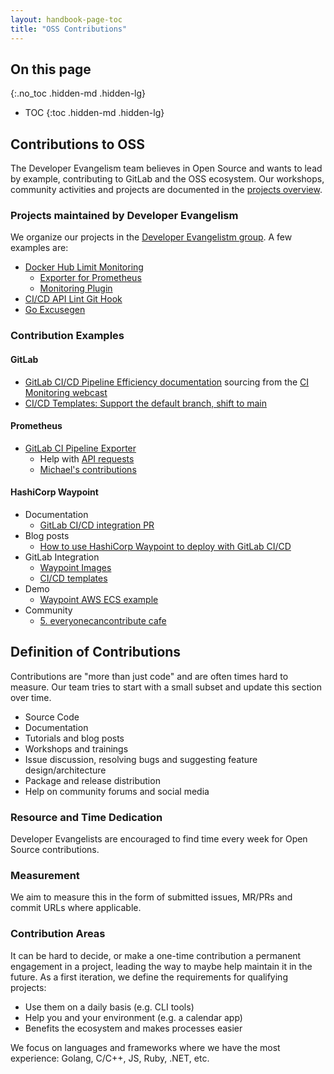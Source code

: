 ```yaml
---
layout: handbook-page-toc
title: "OSS Contributions"
---
```


## On this page
{:.no_toc .hidden-md .hidden-lg}

- TOC
{:toc .hidden-md .hidden-lg}

## Contributions to OSS

The Developer Evangelism team believes in Open Source and wants to lead by example, contributing to GitLab and the OSS ecosystem. Our workshops, community activities and projects are documented in the [projects overview](/handbook/marketing/developer-relations/developer-evangelism/projects/).

### Projects maintained by Developer Evangelism

We organize our projects in the [Developer Evangelistm group](https://gitlab.com/gitlab-de). A few examples are:

* [Docker Hub Limit Monitoring](/blog/2020/11/18/docker-hub-rate-limit-monitoring/)
    * [Exporter for Prometheus](https://gitlab.com/gitlab-de/docker-hub-limit-exporter)
    * [Monitoring Plugin](https://gitlab.com/gitlab-de/check-docker-hub-limit)
* [CI/CD API Lint Git Hook](https://gitlab.com/gitlab-de/ci-cd-api-lint-hook)    
* [Go Excusegen](https://gitlab.com/gitlab-de/go-excusegen)

### Contribution Examples

#### GitLab

- [GitLab CI/CD Pipeline Efficiency documentation](https://docs.gitlab.com/ee/ci/pipelines/pipeline_efficiency.html) sourcing from the [CI Monitoring webcast](https://learn.gitlab.com/c/deep-monitoring-ci?x=fDT7Bl)
- [CI/CD Templates: Support the default branch, shift to main](https://gitlab.com/gitlab-org/gitlab/-/issues/324131)

#### Prometheus

- [GitLab CI Pipeline Exporter](https://github.com/mvisonneau/gitlab-ci-pipelines-exporter)
  - Help with [API requests](https://gitlab.com/gitlab-org/gitlab/-/issues/327919#note_555854856)
  - [Michael's contributions](https://github.com/mvisonneau/gitlab-ci-pipelines-exporter/pulls?q=is%3Apr+author%3Adnsmichi)

#### HashiCorp Waypoint

- Documentation
  - [GitLab CI/CD integration PR](https://github.com/hashicorp/waypoint/pull/492)
- Blog posts
  - [How to use HashiCorp Waypoint to deploy with GitLab CI/CD](https://about.gitlab.com/blog/2020/10/15/use-waypoint-to-deploy-with-gitlab-cicd/)
- GitLab Integration
  - [Waypoint Images](https://gitlab.com/gitlab-org/waypoint-images)
  - [CI/CD templates](https://gitlab.com/gitlab-org/gitlab/-/merge_requests/45314)
- Demo
  - [Waypoint AWS ECS example](https://gitlab.com/brendan-demo/waypoint)
- Community
  - [5. everyonecancontribute cafe](https://everyonecancontribute.com/post/2020-10-21-cafe-5-hashicorp-waypoint/)

## Definition of Contributions

Contributions are "more than just code" and are often times hard to measure. Our team tries to start with a small subset and update this section over time.

- Source Code
- Documentation
- Tutorials and blog posts
- Workshops and trainings
- Issue discussion, resolving bugs and suggesting feature design/architecture
- Package and release distribution
- Help on community forums and social media

### Resource and Time Dedication

Developer Evangelists are encouraged to find time every week for Open Source contributions. 

### Measurement

We aim to measure this in the form of submitted issues, MR/PRs and commit URLs where applicable. 

### Contribution Areas

It can be hard to decide, or make a one-time contribution a permanent engagement in a project, leading the way to maybe help maintain it in the future. As a first iteration, we define the requirements for qualifying projects:

- Use them on a daily basis (e.g. CLI tools)
- Help you and your environment (e.g. a calendar app)
- Benefits the ecosystem and makes processes easier

We focus on languages and frameworks where we have the most experience: Golang, C/C++, JS, Ruby, .NET, etc. 




